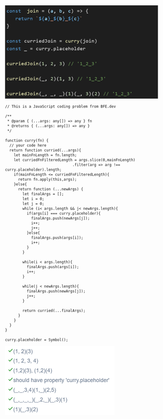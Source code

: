 ![2_implement_curry_with_placeholder__question](./images/2_implement_curry_with_placeholder__question.png)

```JS
// This is a JavaScript coding problem from BFE.dev

/**
 * @param { (...args: any[]) => any } fn
 * @returns { (...args: any[]) => any }
 */

function curry(fn) {
  // your code here
  return function curried(...args){
    let mainFnLength = fn.length;
    let curriedFnFilteredLength = args.slice(0,mainFnLength)
	                           .filter(arg => arg !== curry.placeholder).length;
    if(mainFnLength <= curriedFnFilteredLength){
      return fn.apply(this,args);
    }else{
      return function (...newArgs) {
        let finalArgs = [];
        let i = 0;
        let j = 0;
        while (i< args.length && j< newArgs.length){
          if(args[i] === curry.placeholder){
            finalArgs.push(newArgs[j]);
            i++;
            j++;
          }else{
            finalArgs.push(args[i]);
            i++;
          }
        }

        while(i < args.length){
          finalArgs.push(args[i]);
          i++;
        }

        while(j < newArgs.length){
          finalArgs.push(newArgs[j]);
          j++;
        }

        return curried(...finalArgs);
      }
    }
  }
}

curry.placeholder = Symbol();
```

![2_implement_curry_with_placeholder__testcase](./images/2_implement_curry_with_placeholder__testcase.png)